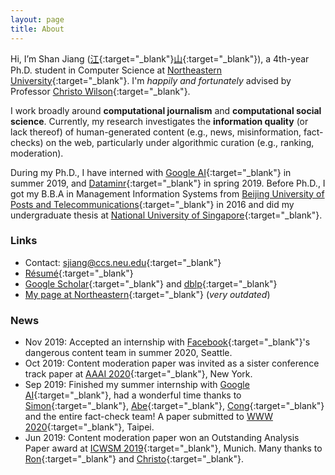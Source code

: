 ```yaml
---
layout: page
title: About
---
```


Hi, I’m Shan Jiang ([江](https://en.wikipedia.org/wiki/Jiang_(surname)#%E6%B1%9F){:target="_blank"}[山](https://en.wikipedia.org/wiki/Radical_46){:target="_blank"}), a 4th-year Ph.D. student in Computer Science at [Northeastern University](https://www.northeastern.edu){:target="_blank"}. I'm *happily and fortunately* advised by Professor [Christo Wilson](https://cbw.sh){:target="_blank"}.

I work broadly around **computational journalism** and **computational social science**. Currently, my research investigates the **information quality** (or lack thereof) of human-generated content (e.g., news, misinformation, fact-checks) on the web, particularly under algorithmic curation (e.g., ranking, moderation).

During my Ph.D., I have interned with [Google AI](https://ai.google){:target="_blank"} in summer 2019, and [Dataminr](https://www.dataminr.com){:target="_blank"} in spring 2019. Before Ph.D., I got my B.B.A in Management Information Systems from [Beijing University of Posts and Telecommunications](https://english.bupt.edu.cn){:target="_blank"} in 2016 and did my undergraduate thesis at [National University of Singapore](http://nus.edu.sg){:target="_blank"}.

### Links
* Contact: [sjiang@ccs.neu.edu](mailto:sjiang@ccs.neu.edu){:target="_blank"}
* [Résumé](shanjiang-resume.pdf){:target="_blank"}
* [Google Scholar](https://scholar.google.com/citations?user=0LITOxAAAAAJ){:target="_blank"} and [dblp](https://dblp.org/pers/hd/j/Jiang_0008:Shan){:target="_blank"}
* [My page at Northeastern](https://www.khoury.northeastern.edu/people/shan-jiang){:target="_blank"} (*very outdated*)

### News

* Nov 2019: Accepted an internship with [Facebook](https://about.fb.com){:target="_blank"}'s dangerous content team in summer 2020, Seattle.
* Oct 2019: Content moderation paper was invited as a sister conference track paper at [AAAI 2020](https://aaai.org/Conferences/AAAI-20){:target="_blank"}, New York.
* Sep 2019: Finished my summer internship with [Google AI](https://ai.google){:target="_blank"}, had a wonderful time thanks to [Simon](https://ai.google/research/people/105996){:target="_blank"}, [Abe](https://scholar.google.com/citations?user=8P1Y_90AAAAJ){:target="_blank"}, [Cong](https://sites.google.com/site/congyu){:target="_blank"} and the entire fact-check team! A paper submitted to [WWW 2020](https://www2020.thewebconf.org){:target="_blank"}, Taipei.
* Jun 2019: Content moderation paper won an Outstanding Analysis Paper award at [ICWSM 2019](https://www.icwsm.org/2019){:target="_blank"}, Munich. Many thanks to [Ron](http://ronalderobertson.com){:target="_blank"} and [Christo](https://cbw.sh){:target="_blank"}.
